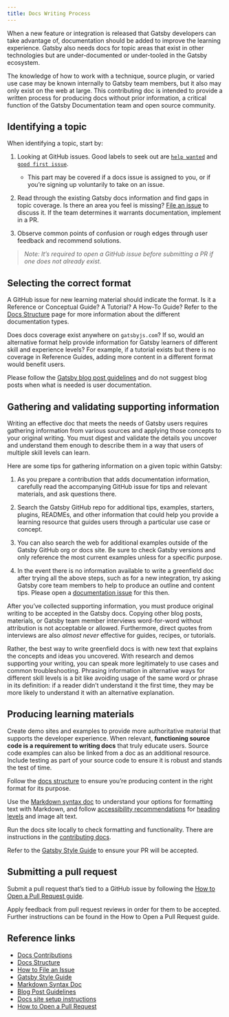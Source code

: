```yaml
---
title: Docs Writing Process
---
```


When a new feature or integration is released that Gatsby developers can take advantage of, documentation should be added to improve the learning experience. Gatsby also needs docs for topic areas that exist in other technologies but are under-documented or under-tooled in the Gatsby ecosystem.

The knowledge of how to work with a technique, source plugin, or varied use case may be known internally to Gatsby team members, but it also may only exist on the web at large. This contributing doc is intended to provide a written process for producing docs without prior information, a critical function of the Gatsby Documentation team and open source community.

## Identifying a topic

When identifying a topic, start by:

1. Looking at GitHub issues. Good labels to seek out are [`help wanted`](https://github.com/gatsbyjs/gatsby/issues?utf8=%E2%9C%93&q=is%3Aopen+is%3Aissue+label%3A%22help+wanted%22+) and [`good first issue`](https://github.com/gatsbyjs/gatsby/issues?q=is%3Aopen+is%3Aissue+label%3A%22good+first+issue%22).

   - This part may be covered if a docs issue is assigned to you, or if you’re signing up voluntarily to take on an issue.

2. Read through the existing Gatsby docs information and find gaps in topic coverage. Is there an area you feel is missing? [File an issue](/contributing/how-to-file-an-issue/) to discuss it. If the team determines it warrants documentation, implement in a PR.

3. Observe common points of confusion or rough edges through user feedback and recommend solutions.

> _Note: It’s required to open a GitHub issue before submitting a PR if one does not already exist._

## Selecting the correct format

A GitHub issue for new learning material should indicate the format. Is it a Reference or Conceptual Guide? A Tutorial? A How-To Guide? Refer to the [Docs Structure](/contributing/docs-contributions/docs-structure/) page for more information about the different documentation types.

Does docs coverage exist anywhere on `gatsbyjs.com`? If so, would an alternative format help provide information for Gatsby learners of different skill and experience levels? For example, if a tutorial exists but there is no coverage in Reference Guides, adding more content in a different format would benefit users.

Please follow the [Gatsby blog post guidelines](/contributing/blog-contributions/) and do not suggest blog posts when what is needed is user documentation.

## Gathering and validating supporting information

Writing an effective doc that meets the needs of Gatsby users requires gathering information from various sources and applying those concepts to your original writing. You must digest and validate the details you uncover and understand them enough to describe them in a way that users of multiple skill levels can learn.

Here are some tips for gathering information on a given topic within Gatsby:

1. As you prepare a contribution that adds documentation information, carefully read the accompanying GitHub issue for tips and relevant materials, and ask questions there.

2. Search the Gatsby GitHub repo for additional tips, examples, starters, plugins, READMEs, and other information that could help you provide a learning resource that guides users through a particular use case or concept.

3. You can also search the web for additional examples outside of the Gatsby GitHub org or docs site. Be sure to check Gatsby versions and only reference the most current examples unless for a specific purpose.

4. In the event there is no information available to write a greenfield doc after trying all the above steps, such as for a new integration, try asking Gatsby core team members to help to produce an outline and content tips. Please open a [documentation issue](https://github.com/gatsbyjs/gatsby/issues/new/choose) for this then.

After you’ve collected supporting information, you must produce original writing to be accepted in the Gatsby docs. Copying other blog posts, materials, or Gatsby team member interviews word-for-word without attribution is not acceptable or allowed. Furthermore, direct quotes from interviews are also _almost never_ effective for guides, recipes, or tutorials.

Rather, the best way to write greenfield docs is with new text that explains the concepts and ideas you uncovered. With research and demos supporting your writing, you can speak more legitimately to use cases and common troubleshooting. Phrasing information in alternative ways for different skill levels is a bit like avoiding usage of the same word or phrase in its definition: if a reader didn’t understand it the first time, they may be more likely to understand it with an alternative explanation.

## Producing learning materials

Create demo sites and examples to provide more authoritative material that supports the developer experience. When relevant, **functioning source code is a requirement to writing docs** that truly educate users. Source code examples can also be linked from a doc as an additional resource. Include testing as part of your source code to ensure it is robust and stands the test of time.

Follow the [docs structure](/contributing/docs-contributions/docs-structure/) to ensure you’re producing content in the right format for its purpose.

Use the [Markdown syntax doc](/docs/reference/markdown-syntax/) to understand your options for formatting text with Markdown, and follow [accessibility recommendations](/docs/conceptual/making-your-site-accessible/#how-to-improve-accessibility) for [heading levels](/contributing/docs-contributions/#headings) and image alt text.

Run the docs site locally to check formatting and functionality. There are instructions in the [contributing docs](/contributing/docs-contributions/).

Refer to the [Gatsby Style Guide](/contributing/gatsby-style-guide/) to ensure your PR will be accepted.

## Submitting a pull request

Submit a pull request that’s tied to a GitHub issue by following the [How to Open a Pull Request guide](/contributing/how-to-open-a-pull-request/).

Apply feedback from pull request reviews in order for them to be accepted. Further instructions can be found in the How to Open a Pull Request guide.

## Reference links

- [Docs Contributions](/contributing/docs-contributions/)
- [Docs Structure](/contributing/docs-contributions/docs-structure/)
- [How to File an Issue](/contributing/how-to-file-an-issue/)
- [Gatsby Style Guide](/contributing/gatsby-style-guide/)
- [Markdown Syntax Doc](/docs/reference/markdown-syntax/)
- [Blog Post Guidelines](/contributing/blog-contributions/)
- [Docs site setup instructions](/contributing/docs-contributions/#docs-site-setup-instructions)
- [How to Open a Pull Request](/contributing/how-to-open-a-pull-request/)
